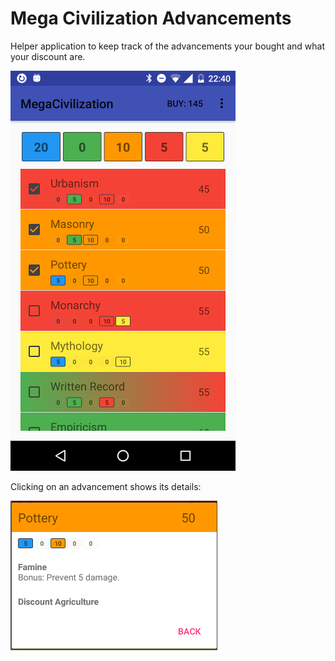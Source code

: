 
# Mega Civilization Advancements

Helper application to keep track of the advancements your bought and what your discount are. 

![Screenshot](/docs/Screenshot.png)

Clicking on an advancement shows its details:

![Screenshot advancement](/docs/Screenshot_advancement.png)
